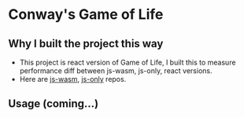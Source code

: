 # Conway's Game of Life
## Why I built the project this way
- This project is react version of Game of Life, I built this to measure performance diff between js-wasm, js-only, react versions.
- Here are [js-wasm](https://github.com/zkindest/rust-wa-game-of-life), [js-only](https://github.com/zkindest/js-game-of-life) repos.
## Usage (coming...)

